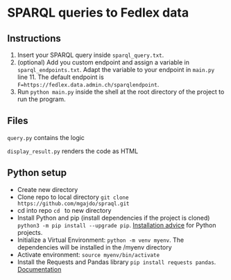 # SPARQL queries to Fedlex data

## Instructions
1. Insert your SPARQL query inside `sparql_query.txt`.
2. (optional) Add you custom endpoint and assign a variable in `sparql_endpoints.txt`. Adapt the variable to your endpoint in `main.py` line 11. The default endpoint is `F=https://fedlex.data.admin.ch/sparqlendpoint`.
2. Run `python main.py` inside the shell at the root directory of the project to run the program.

## Files
`query.py` contains the logic

`display_result.py` renders the code as HTML

## Python setup
- Create new directory
- Clone repo to local directory `git clone https://github.com/mgajdo/spraql.git`
- cd into repo `cd ` to new directory
- Install Python and pip (install dependencies if the project is cloned) `python3 -m pip install --upgrade pip`. [Installation advice](https://packaging.python.org/en/latest/tutorials/managing-dependencies/) for Python projects.
- Initialize a Virtual Environment: `python -m venv myenv`. The dependencies will be installed in the /myenv directory
- Activate environment: `source myenv/bin/activate`
- Install the Requests and Pandas library `pip install requests pandas`. [Documentation](https://pandas.pydata.org/docs/index.html)